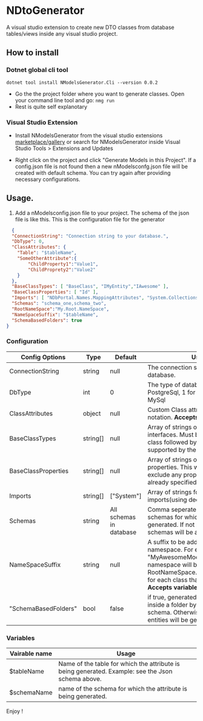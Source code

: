 # NDtoGenerator

A visual studio extension to create new DTO classes from database tables/views inside any visual studio project.

## How to install 

### Dotnet global cli tool
`dotnet tool install NModelsGenerator.Cli --version 0.0.2`
- Go the the project folder where you want to generate classes. Open your command line tool and go: 
`nmg run`
- Rest is quite self explanotary
### Visual Studio Extension
- Install NModelsGenerator from the visual studio extensions [marketplace/gallery](https://marketplace.visualstudio.com/items?itemName=NabinKarkiThapa.NModelsGenerator) or search for NModelsGenerator inside Visual Studio Tools > Extensions and Updates

- Right click on the project and click "Generate Models in this Project". If a config.json file is not found then a new nModelsconfg.json file will be created with default schema. You can try again after providing necessary configurations.

## Usage.
1. Add a nModelsconfig.json file to your project. The schema of the json file is like this. This is the configuration file for the generator
```json
  {
  "ConnectionString": "Connection string to your database.",
  "DbType": 0,
  "ClassAttributes": {
    "Table": "$tableName",
    "SomeOtherAttribute":{
        "ChildProperty1":"Value1",
        "ChildProprety2":"Value2"
    }
  },
  "BaseClassTypes": [ "BaseClass", "IMyEntity","IAwesome" ],
  "BaseClassProperties": [ "Id" ],
  "Imports": [ "NDbPortal.Names.MappingAttributes", "System.Collections.Generic","System.Text" ],
  "Schemas": "schema_one,schema_two",
  "RootNameSpace":"My.Root.NameSpace",
  "NameSpaceSuffix": "$tableName",
  "SchemaBasedFolders": true
}
```
### Configuration
|Config Options|Type|Default|Usage|
|--------------|----|-------|-----|
|ConnectionString|string|null|The connection string to your database.|
|DbType|int|0|The type of database. 0 for PostgreSql, 1 for MSSQL, 2 for MySql|
|ClassAttributes|object|null|Custom Class attributes in object notation. **Accepts variables**.|
|BaseClassTypes|string[]|null|Array of strings of base classes or interfaces. Must begin with base class followed by interfaces as its supported by the language|
|BaseClassProperties|string[]|null|Array of strings of base classes properties. This will help you to exclude any properties that are already specified in the base class|
|Imports|string[]|["System"]|Array of strings for custom imports(using declarations).|
|Schemas|string|All schemas in database|Comma seperated names of schemas for which models are to be generated. If not provided all schemas will be assumed|
|NameSpaceSuffix|string|null|A suffix to be added after the root namespace. For example if "MyAwesomeModels" then the full namespace will be RootNameSpace.MyAwesomeModels for each class thats generated. **Accepts variables**.|
"SchemaBasedFolders"|bool|false|if true, generated classes are placed inside a folder by the name of its schema. Otherwise a flat list of entities will be generated.

### Variables

|Vairable name  | Usage |
|---------------|-------|
| $tableName    | Name of the table for which the attribute is being generated. Example: see the Json schema above.|
| $schemaName   | name of the schema for which the attribute is being generated. |


Enjoy !





